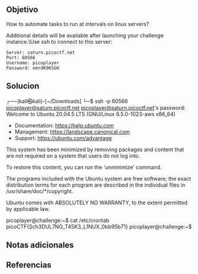 
## Objetivo
How to automate tasks to run at intervals on linux servers?

Additional details will be available after launching your challenge instance.\Use ssh to connect to this server:

```
Server: saturn.picoctf.net
Port: 60566
Username: picoplayer 
Password: emrdK96SGH
```
## Solucion
┌──(kali㉿kali)-[~/Downloads]
└─$ ssh -p 60566 picoplayer@saturn.picoctf.net
picoplayer@saturn.picoctf.net's password: 
Welcome to Ubuntu 20.04.5 LTS (GNU/Linux 6.5.0-1023-aws x86_64)

 * Documentation:  https://help.ubuntu.com
 * Management:     https://landscape.canonical.com
 * Support:        https://ubuntu.com/advantage

This system has been minimized by removing packages and content that are
not required on a system that users do not log into.

To restore this content, you can run the 'unminimize' command.

The programs included with the Ubuntu system are free software;
the exact distribution terms for each program are described in the
individual files in /usr/share/doc/*/copyright.

Ubuntu comes with ABSOLUTELY NO WARRANTY, to the extent permitted by
applicable law.

picoplayer@challenge:~$ cat /etc/crontab
picoCTF{Sch3DUL7NG_T45K3_L1NUX_0bb95b71}
picoplayer@challenge:~$ 

## Notas adicionales

## Referencias
